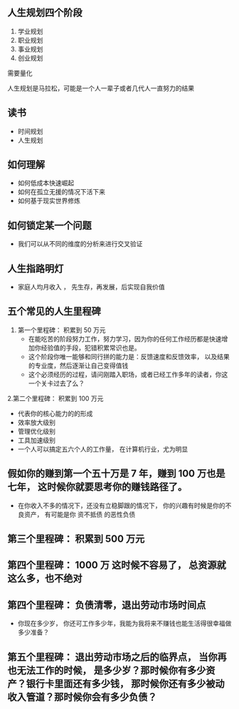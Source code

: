 ## 人生规划四个阶段

1. 学业规划
2. 职业规划
3. 事业规划
4. 创业规划

需要量化

人生规划是马拉松，可能是一个人一辈子或者几代人一直努力的结果

## 读书

- 时间规划
- 人生规划

## 如何理解

- 如何低成本快速崛起
- 如何在孤立无援的情况下活下来
- 如何基于现实世界修炼

## 如何锁定某一个问题

- 我们可以从不同的维度的分析来进行交叉验证

## 人生指路明灯

- 家庭人均月收入 ， 先生存，再发展，后实现自我价值

## 五个常见的人生里程碑

1. 第一个里程碑： 积累到 50 万元
   - 在能吃苦的阶段努力工作，努力学习，因为你的任何工作经历都是快速增加你经验值的手段，犯错积累常识也是。
   - 这个阶段你唯一能够和同行拼的能力是：反馈速度和反馈效率， 以及结果的专业度，然后逐渐让自己变得值钱
   - 这个必须经历的过程，请问刚踏入职场，或者已经工作多年的读者，你这一个关卡过去了么？

2.第二个里程碑： 积累到 100 万元

- 代表你的核心能力的的形成
- 效率放大级别
- 管理优化级别
- 工具加速级别
- 一个人可以搞定五六个人的工作量， 在计算机行业，尤为明显

## 假如你的赚到第一个五十万是 7 年，赚到 100 万也是七年， 这时候你就要思考你的赚钱路径了。

- 在你收入不多的情况下，还没有立稳脚跟的情况下， 你的兴趣有时候是你的不良资产， 有可能是你 资不抵债 的恶性负债

## 第三个里程碑： 积累到 500 万元

## 第四个里程碑： 1000 万 这时候不容易了， 总资源就这么多，也不绝对

## 第四个里程碑： 负债清零，退出劳动市场时间点

- 你现在多少岁， 你还可工作多少年，我能为我将来不赚钱也能生活得很幸福做多少准备？

## 第五个里程碑： 退出劳动市场之后的临界点， 当你再也无法工作的时候， 是多少岁？那时候你有多少资产？银行卡里面还有多少钱， 那时候你还有多少被动收入管道？那时候你会有多少负债？


